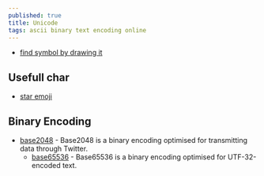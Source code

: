 ```yaml
---
published: true
title: Unicode
tags: ascii binary text encoding online
---
```

- [find symbol by drawing it](https://tell.wtf/)

## Usefull char
- [star emoji](https://fsymbols.com/signs/stars/)

## Binary Encoding
- [base2048](https://github.com/qntm/base2048) - Base2048 is a binary encoding optimised for transmitting data through Twitter. 
	- [base65536](https://github.com/qntm/base65536) - Base65536 is a binary encoding optimised for UTF-32-encoded text.
